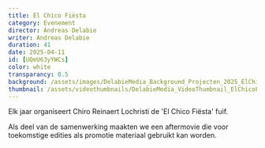 ```yaml
---
title: El Chico Fiësta
category: Evenement
director: Andreas Delabie
writer: Andreas Delabie
duration: 41
date: 2025-04-11
id: [UQeU63yYWCs]
color: white
transparancy: 0.5
background: /assets/images/DelabieMedia_Background_Projecten_2025_ElChicoFiesta.jpg
thumbnail: /assets/videothumbnails/DelabieMedia_VideoThumbnail_ElChicoFiesta2025.jpg
---
```

Elk jaar organiseert Chiro Reinaert Lochristi de 'El Chico Fiësta' fuif.

Als deel van de samenwerking maakten we een aftermovie die voor toekomstige edities als promotie materiaal gebruikt kan worden.